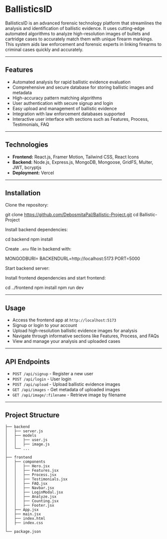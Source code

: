 # BallisticsID

BallisticsID is an advanced forensic technology platform that streamlines the analysis and identification of ballistic evidence. It uses cutting-edge automated algorithms to analyze high-resolution images of bullets and cartridge cases to accurately match them with unique firearm markings. This system aids law enforcement and forensic experts in linking firearms to criminal cases quickly and accurately.

---

## Features

- Automated analysis for rapid ballistic evidence evaluation
- Comprehensive and secure database for storing ballistic images and metadata
- High-accuracy pattern matching algorithms
- User authentication with secure signup and login
- Easy upload and management of ballistic evidence
- Integration with law enforcement databases supported
- Interactive user interface with sections such as Features, Process, Testimonials, FAQ

---

## Technologies

- **Frontend:** React.js, Framer Motion, Tailwind CSS, React Icons
- **Backend:** Node.js, Express.js, MongoDB, Mongoose, GridFS, Multer, JWT, bcryptjs
- **Deployment:** Vercel

---

## Installation

Clone the repository:

git clone https://github.com/DebosmitaPal/Ballistic-Project.git
cd Ballistic-Project

Install backend dependencies:

cd backend
npm install

Create `.env` file in backend with:

MONGODBURI=<your-mongodb-uri>
BACKENDURL=http://localhost:5173
PORT=5000

Start backend server:

Install frontend dependencies and start frontend:

cd ../frontend
npm install
npm run dev

---
## Usage

- Access the frontend app at `http://localhost:5173`
- Signup or login to your account
- Upload high-resolution ballistic evidence images for analysis
- Navigate through informative sections like Features, Process, and FAQs
- View and manage your analysis and uploaded cases

---

## API Endpoints

- `POST /api/signup` - Register a new user
- `POST /api/login` - User login
- `POST /api/upload` - Upload ballistic evidence images
- `GET /api/images` - Get metadata of uploaded images
- `GET /api/image/:filename` - Retrieve image by filename

---

## Project Structure
```
├── backend
│   ├── server.js
│   ├── models
│   │   ├── user.js
│   │   ├── image.js
│   └── ...
│
├── frontend
│   ├── components
│   │   ├── Hero.jsx
│   │   ├── Features.jsx
│   │   ├── Process.jsx
│   │   ├── Testimonials.jsx
│   │   ├── FAQ.jsx
│   │   ├── Navbar.jsx
│   │   ├── LoginModal.jsx
│   │   ├── Analyze.jsx
│   │   ├── Counting.jsx
│   │   ├── Footer.jsx
│   ├── App.jsx
│   ├── main.jsx
│   ├── index.html
│   ├── index.css
│
└── package.json

```
